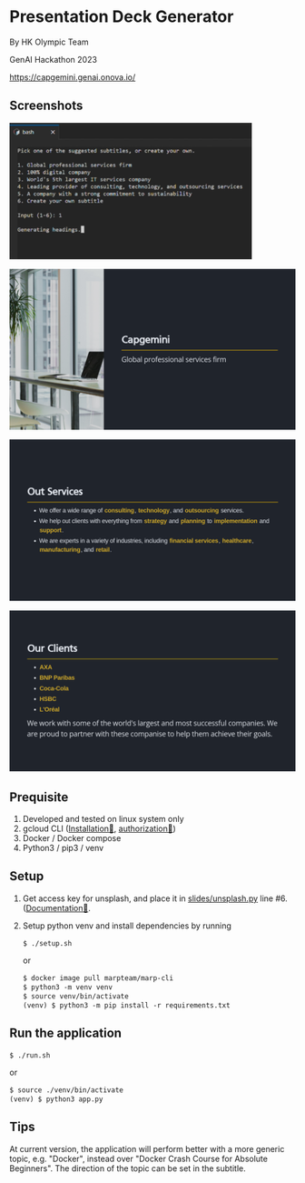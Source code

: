 # Presentation Deck Generator

By HK Olympic Team

GenAI Hackathon 2023 

https://capgemini.genai.onova.io/

## Screenshots

![](./screenshots/1.png)

![](./screenshots/2.png)

![](./screenshots/3.png)

![](./screenshots/4.png)

## Prequisite

1. Developed and tested on linux system only
2. gcloud CLI ([Installation🔗](https://cloud.google.com/sdk/docs/install), [authorization🔗](https://cloud.google.com/sdk/docs/authorizing))
2. Docker / Docker compose 
3. Python3 / pip3 / venv

## Setup

1. Get access key for unsplash, and place it in [slides/unsplash.py](slides/unsplash.py) line #6. ([Documentation🔗](https://cloud.google.com/sdk/docs/install).
2. Setup python venv and install dependencies by running

    ```console
    $ ./setup.sh
    ```

    or 

    ```console
    $ docker image pull marpteam/marp-cli
    $ python3 -m venv venv
    $ source venv/bin/activate
    (venv) $ python3 -m pip install -r requirements.txt
    ```

## Run the application

```console
$ ./run.sh
```

or 

```console
$ source ./venv/bin/activate
(venv) $ python3 app.py
```

## Tips

At current version, the application will perform better with a more generic topic, e.g. "Docker", instead over "Docker Crash Course for Absolute Beginners". The direction of the topic can be set in the subtitle.
